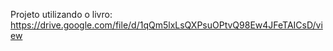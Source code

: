 Projeto utilizando o livro: https://drive.google.com/file/d/1qQm5lxLsQXPsuOPtvQ98Ew4JFeTAICsD/view 
